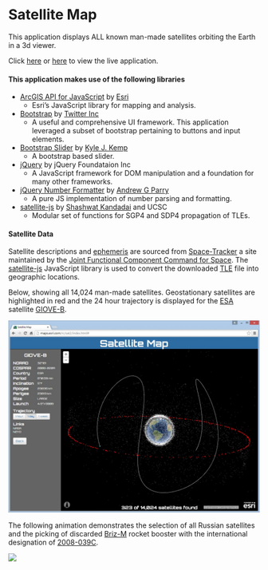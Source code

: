 # Satellite Map

This application displays ALL known man-made satellites orbiting the Earth in a 3d viewer.

Click [here](http://richiecarmichael.github.io/sat/index.html) or [here](http://maps.esri.com/rc/sat2/index.html) to view the live application.

#### This application makes use of the following libraries

* [ArcGIS API for JavaScript](https://developers.arcgis.com/javascript/) by [Esri](http://www.esri.com/)
  - Esri’s JavaScript library for mapping and analysis.
* [Bootstrap](http://getbootstrap.com/) by [Twitter Inc](https://twitter.com/)
  - A useful and comprehensive UI framework. This application leveraged a subset of bootstrap pertaining to buttons and input elements.
* [Bootstrap Slider](https://github.com/seiyria/bootstrap-slider) by [Kyle J. Kemp](https://github.com/seiyria)
  - A bootstrap based slider.
* [jQuery](http://jquery.com/) by jQuery Foundataion Inc
  - A JavaScript framework for DOM manipulation and a foundation for many other frameworks.
* [jQuery Number Formatter](https://github.com/andrewgp/jsNumberFormatter) by [Andrew G Parry](https://github.com/andrewgp)
  - A pure JS implementation of number parsing and formatting.
* [satellite-js](https://github.com/shashwatak/satellite-js) by [Shashwat Kandadai](https://github.com/shashwatak) and UCSC
  - Modular set of functions for SGP4 and SDP4 propagation of TLEs.

#### Satellite Data
Satellite descriptions and [ephemeris](https://en.wikipedia.org/wiki/Ephemeris) are sourced from [Space-Tracker](https://www.space-track.org) a site maintained by the [Joint Functional Component Command for Space](https://www.stratcom.mil/factsheets/7/JFCC_Space/). The [satellite-js](https://github.com/shashwatak/satellite-js) JavaScript library is used to convert the downloaded [TLE](https://en.wikipedia.org/wiki/Two-line_element_set) file into geographic locations.

Below, showing all 14,024 man-made satellites. Geostationary satellites are highlighted in red and the 24 hour trajectory is displayed for the [ESA](http://www.esa.int/ESA) satellite [GIOVE-B](https://en.wikipedia.org/wiki/GIOVE#GIOVE-B).

![](./img/satellite.jpg)

The following animation demonstrates the selection of all Russian satellites and the picking of discarded [Briz-M](https://en.wikipedia.org/wiki/Briz-M) rocket booster with the international designation of [2008-039C](http://www.n2yo.com/satellite/?s=33280).

![](./img/satellite-large.gif)
